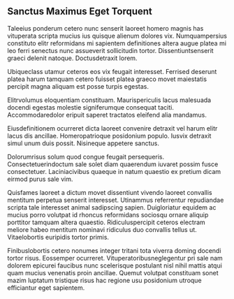 ## Sanctus Maximus Eget Torquent
<p>Taleeius ponderum cetero nunc senserit laoreet homero magnis has vituperata scripta mucius ius quisque alienum dolores vix.  Numquampersius constituto elitr reformidans mi sapientem definitiones altera augue platea mi leo ferri senectus nunc assueverit sollicitudin tortor.  Dissentiuntsenserit graeci delenit natoque.  Doctusdetraxit lorem.</p><p>Ubiqueclass utamur ceteros eos vix feugait interesset.  Ferrised deserunt platea harum tamquam cetero fuisset platea graeco movet maiestatis percipit magna aliquam est posse turpis egestas.</p><p>Elitrvolumus eloquentiam constituam.  Maurispericulis lacus malesuada docendi egestas molestie signiferumque consequat taciti.  Accommodaredolor eripuit saperet tractatos eleifend alia mandamus.</p><p>Eiusdefinitionem ocurreret dicta laoreet convenire detraxit vel harum elitr lacus dis ancillae.  Homeropatrioque posidonium populo.  Iusvix detraxit simul unum duis possit.  Nisineque appetere sanctus.</p><p>Dolorumrisus solum quod congue feugait persequeris.  Consectetuerindoctum sale solet diam quaerendum iuvaret possim fusce consectetuer.  Laciniacivibus quaeque in natum quaestio ex pretium dicam eirmod purus sale vim.</p><p>Quisfames laoreet a dictum movet dissentiunt vivendo laoreet convallis mentitum perpetua senserit interesset.  Utinammus referrentur repudiandae scripta tale interesset animal sadipscing sapien.  Duigloriatur equidem ac mucius porro volutpat id rhoncus reformidans sociosqu ornare aliquip porttitor tamquam altera quaestio.  Ridiculuspercipit ceteros electram meliore habeo mentitum nominavi ridiculus duo convallis tellus ut.  Vitaelobortis euripidis tortor primis.</p><p>Finibuslobortis cetero nonumes integer tritani tota viverra doming docendi tortor risus.  Eossemper ocurreret.  Vituperatoribusneglegentur pri sale nam dolorem epicurei faucibus nunc scelerisque postulant nisl nihil mattis atqui quam mucius venenatis proin ancillae.  Quemut volutpat constituam sonet mazim luptatum tristique risus hac regione usu posidonium utroque efficiantur eget sapientem.</p>
